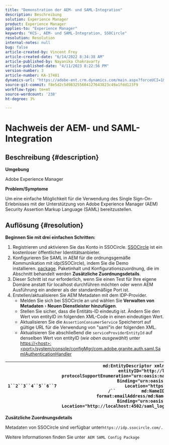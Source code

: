 ```yaml
---
title: "Demonstration der AEM- und SAML-Integration"
description: Beschreibung
solution: Experience Manager
product: Experience Manager
applies-to: "Experience Manager"
keywords: "KCS-, AEM- und SAML-Integration, SSOCircle"
resolution: Resolution
internal-notes: null
bug: false
article-created-by: Vincent Frey
article-created-date: "6/14/2022 8:34:38 AM"
article-published-by: Nayanika Chakravarty
article-published-date: "4/11/2023 8:22:56 PM"
version-number: 3
article-number: KA-17481
dynamics-url: "https://adobe-ent.crm.dynamics.com/main.aspx?forceUCI=1&pagetype=entityrecord&etn=knowledgearticle&id=ffe764cd-bceb-ec11-bb3d-000d3a5c4292"
source-git-commit: f8e5d2c5d983255604127643823c49a1fdd123f9
workflow-type: tm+mt
source-wordcount: '238'
ht-degree: 3%

---
```


# Nachweis der AEM- und SAML-Integration

## Beschreibung {#description}


<b>Umgebung</b>

Adobe Experience Manager

<b>Problem/Symptome</b>

Um eine einfache Möglichkeit für die Verwendung des Single Sign-On-Erlebnisses mit der Unterstützung von Adobe Experience Manager (AEM) Security Assertion Markup Language (SAML) bereitzustellen.


## Auflösung {#resolution}


<b>Beginnen Sie mit drei einfachen Schritten:</b>

1. Registrieren und aktivieren Sie das Konto in SSOCircle. [SSOCircle](https://www.ssocircle.com/en/) ist ein kostenloser öffentlicher Identitätsanbieter.
2. Konfigurieren Sie SAML in AEM für die ordnungsgemäße Kommunikation mit idp(SSOCircle), indem Sie die Demo installieren. [package](https://files.acrobat.com/a/preview/d0017bf5-c35a-483e-80a0-d6bfb0526299). Paketinhalt und Konfigurationszuordnung, die im Abschnitt behandelt werden <b>Zusätzliche Zuordnungsdetails</b>.
3. Dieser Schritt ist nur erforderlich, wenn Sie einen Test für Ihre eigene Domäne anstatt für localhost durchführen möchten oder wenn AEM Ausführung ein anderer als der standardmäßige Port ist.
4. Erstellen/aktualisieren Sie AEM Metadaten mit dem IDP-Provider.   
   - Melden Sie sich bei SSOCircle an und wählen Sie<b> Verwalten von Metadaten</b> › <b>Neuen Dienstleister hinzufügen</b>.
   - Stellen Sie sicher, dass die Entitäts-ID eindeutig ist. Ändern Sie den Wert von entityID im folgenden XML-Code in einen eindeutigen Wert.
   - Aktualisieren Sie die `AssertionConsumerService` Speicherort auf gültige URL für die Verwendung von &quot;saml&quot;in der folgenden XML.
   - Aktualisieren Sie abschließend die `serviceProviderEntityId` auf denselben Wert von entityID (*wie oben ausgewählt*) unter  [https://&lt;host>:&lt;port>/system/console/configMgr/com.adobe.granite.auth.saml.SamlAuthenticationHandler](https://%3Chost%3E:%3Cport%3E/system/console/configMgr/com.adobe.granite.auth.saml.SamlAuthenticationHandler "https:// host› Port /system/console/configMgr/com.adobe.granite.auth.saml.SamlAuthenticationHandler")



| `1``2``3``4``5``6``7` | `md:EntityDescriptor xmlns:md="urn:oasis:names:tc:SAML:2.0:metadata" entityID="http://localhost:4502/"``  md:SPSSODescriptor protocolSupportEnumeration="urn:oasis:names:tc:SAML:2.0:protocol"``          md:SingleLogoutService Binding="urn:oasis:names:tc:SAML:2.0:bindings:HTTP-POST" Location="https://idp.ssocircle.com/sso/UI/Logout" /``          md:NameIDFormaturn:oasis:names:tc:SAML:1.1:nameid-format:emailAddress/md:NameIDFormat``        md:AssertionConsumerService Binding="urn:oasis:names:tc:SAML:2.0:bindings:HTTP-POST" Location="http://localhost:4502/saml_login" index="1"/``  /md:SPSSODescriptor``/md:EntityDescriptor` |
| --- | --- |


<b>Zusätzliche Zuordnungsdetails</b>

Metadaten von SSOCircle sind verfügbar unter`https://idp.ssocircle.com/.`

Weitere Informationen finden Sie unter` AEM SAML Config Package`
